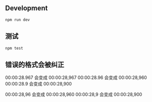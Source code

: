 ## Development
```
npm run dev
```

## 测试
```
npm test
```

## 错误的格式会被纠正
00:00:28.967 会变成 00:00:28,967
00:00:28.96 会变成 00:00:28,960
00:00:28.9 会变成 00:00:28,900

00:00:28,96 会变成 00:00:28,960
00:00:28,9 会变成 00:00:28,900